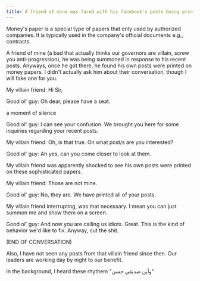 ```yaml
---
title: A friend of mine was faced with his facebook's posts being printed on money papers
---
```

Money's paper is a special type of papers that only used by authorized companies. It is typically used in the company's official documents e.g., contracts.

A friend of mine (a bad that actually thinks our governors are villain, screw you anti-progression), he was being summoned in response to his recent posts. Anyways, once he got there, he found his own posts were printed on money papers. I didn't actually ask him about their conversation, though I will fake one for you.

My villain friend: Hi Sir,

Good ol' guy: Oh dear, please have a seat.

a moment of silence

Good ol' guy: I can see your confusion. We brought you here for some inquiries regarding your recent posts.

My villain friend: Oh, is that true. On what post/s are you interested?

Good ol' guy: Ah yes, can you come closer to look at them.

My villain friend was apparently shocked to see his own posts were printed on these sophisticated papers.

My villain friend: Those are not mine.

Good ol' guy: No, they are. We have printed all of your posts.

My villain friend interrupting, was that necessary. I mean you can just summon me and show them on a screen. 

Good ol' guy: And now you are calling us idiots. Great. This is the kind of behavior we'd like to fix. Anyway, cut the shit.

(END OF CONVERSATION)

Also, I have not seen any posts from that villain friend since then. Our leaders are working day by night to our benefit. 

In the background, I heard these rhythem "وأين صديقي حسن"
